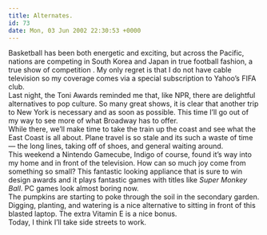 ```yaml
---
title: Alternates.
id: 73
date: Mon, 03 Jun 2002 22:30:53 +0000
---
```


Basketball has been both energetic and exciting, but across the Pacific, nations are competing in South Korea and Japan in true football fashion, a true show of competition . My only regret is that I do not have cable television so my coverage comes via a special subscription to Yahoo’s <span class="caps">FIFA</span> club.  
 Last night, the Toni Awards reminded me that, like <span class="caps">NPR</span>, there are delightful alternatives to pop culture. So many great shows, it is clear that another trip to New York is necessary and as soon as possible. This time I’ll go out of my way to see more of what Broadway has to offer.  
 While there, we’ll make time to take the train up the coast and see what the East Coast is all about. Plane travel is so stale and its such a waste of time — the long lines, taking off of shoes, and general waiting around.  
 This weekend a Nintendo Gamecube, Indigo of course, found it’s way into my home and in front of the television. How can so much joy come from something so small? This fantastic looking appliance that is sure to win design awards and it plays fantastic games with titles like *Super Monkey Ball*. <span class="caps">PC</span> games look almost boring now.  
 The pumpkins are starting to poke through the soil in the secondary garden. Digging, planting, and watering is a nice alternative to sitting in front of this blasted laptop. The extra Vitamin <span class="caps">E</span> is a nice bonus.  
 Today, I think I’ll take side streets to work.



